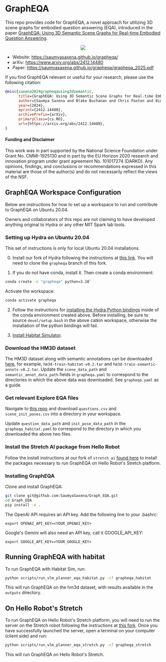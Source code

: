 # GraphEQA
This repo provides code for GraphEQA, a novel approach for utilizing 3D scene graphs for embodied question answering (EQA), introduced in the paper [GraphEQA: Using 3D Semantic Scene Graphs for Real-time Embodied Question Answering](https://www.arxiv.org/abs/2412.14480).

<div align="center">
    <img src="doc/grapheqa.gif">
</div>

* Website: https://saumyasaxena.github.io/grapheqa/
* arXiv: https://www.arxiv.org/abs/2412.14480
* Paper: https://saumyasaxena.github.io/grapheqa/grapheqa_2025.pdf

If you find GraphEQA relevant or useful for your research, please use the following citation:

```bibtex
@misc{saxena2024grapheqausing3dsemantic,
      title={GraphEQA: Using 3D Semantic Scene Graphs for Real-time Embodied Question Answering}, 
      author={Saumya Saxena and Blake Buchanan and Chris Paxton and Bingqing Chen and Narunas Vaskevicius and Luigi Palmieri and Jonathan Francis and Oliver Kroemer},
      year={2024},
      eprint={2412.14480},
      archivePrefix={arXiv},
      primaryClass={cs.RO},
      url={https://arxiv.org/abs/2412.14480}, 
}
```

#### Funding and Disclaimer
This work was in part supported by the National Science Foundation
under Grant No. CMMI-1925130 and in part by the EU Horizon 2020
research and innovation program under grant agreement No. 101017274
(DARKO). Any opinions, findings, and conclusions or recommendations
expressed in this material are those of the author(s) and do not necessarily
reflect the views of the NSF.

## GraphEQA Workspace Configuration
Below are instructions for how to set up a workspace to run and contribute to GraphEQA on Ubuntu 20.04.

Owners and collaborators of this repo are not claiming to have developed anything original to Hydra or any other MIT Spark lab tools.

### Setting up Hydra on Ubuntu 20.04
This set of instructions is only for local Ubuntu 20.04 installations.

0) Install our fork of Hydra following the instructions at [this link](https://github.com/blakerbuchanan/Hydra). You will need to clone the `grapheqa` branch of this fork.

1) If you do not have conda, install it. Then create a conda environment:

``` bash
conda create -n "grapheqa" python=3.10`
```

Activate the workspace:

``` bash
conda activate grapheqa
```

2) Follow the instructions for [installing the Hydra Python bindings](https://github.com/MIT-SPARK/Hydra/blob/main/python/README.md) inside of the conda environment created above. Before installing, be sure to source `devel/setup.bash` in the above catkin workspace, otherwise the installation of the python bindings will fail.

3) [Install Habitat Simulator](https://github.com/facebookresearch/habitat-sim#installation).

### Download the HM3D dataset
The HM3D dataset along with semantic annotations can be downloaded [here](https://github.com/matterport/habitat-matterport-3dresearch), for example, `hm3d-train-habitat-v0.2.tar` and `hm3d-train-semantic-annots-v0.2.tar`. Update the `scene_data_path` and `semantic_annot_data_path` fields in `grapheqa.yaml` to correspond to the directories in which the above data was downloaded. See `grapheqa.yaml` as a guide.

### Get relevant Explore EQA files
Navigate to [this repo](https://github.com/SaumyaSaxena/explore-eqa_semnav/tree/master/data) and download `questions.csv` and `scene_init_poses.csv` into a directory in your workspace.  

Update `question_data_path` and `init_pose_data_path` in the `grapheqa_habitat.yaml` to correspond to the directory in which you downloaded the above two files.

### Install the Stretch AI package from Hello Robot
Follow the install instructions at our fork of `stretch_ai` [found here](https://github.com/blakerbuchanan/stretch_ai) to install the packages necessary to run GraphEQA on Hello Robot's Stretch platform.

### Installing GraphEQA
Clone and install GraphEQA:

```bash
git clone git@github.com:SaumyaSaxena/Graph_EQA.git
cd Graph_EQA
pip install -e .
```

The OpenAI API requires an API key. Add the following line to your .bashrc:

`export OPENAI_API_KEY=<YOUR_OPENAI_KEY>`

Google's Gemini will also need an API key, call it GOOGLE_API_KEY:

`export GOOGLE_API_KEY=<YOUR_GOOGLE_KEY>`

## Running GraphEQA with habitat
To run GraphEQA with Habitat Sim, run:
```bash
python scripts/run_vlm_planner_eqa_habitat.py -cf grapheqa_habitat
```
This will run GraphEQA on the hm3d dataset, with results available in the `outputs` directory.

## On Hello Robot's Stretch
To run GraphEQA on Hello Robot's Stretch platform, you will need to run the server on the Stretch robot following the instructions at [this fork](https://github.com/blakerbuchanan/stretch_ai). Once you have successfully launched the server, open a terminal on your computer (client side) and run:

```bash
python scripts/run_vlm_planner_eqa_stretch.py -cf grapheqa_stretch
```

This will run GraphEQA on Hello Robot's Stretch.